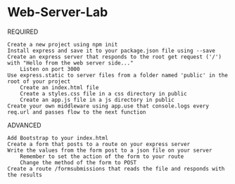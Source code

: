 # Web-Server-Lab
REQUIRED

    Create a new project using npm init
    Install express and save it to your package.json file using --save
    Create an express server that responds to the root get request ('/') with "Hello from the web server side..."
        Listen on port 3000
    Use express.static to server files from a folder named 'public' in the root of your project
        Create an index.html file
        Create a styles.css file in a css directory in public
        Create an app.js file in a js directory in public
    Create your own middleware using app.use that console.logs every req.url and passes flow to the next function

ADVANCED

    Add Bootstrap to your index.html
    Create a form that posts to a route on your express server
    Write the values from the form post to a json file on your server
        Remember to set the action of the form to your route
        Change the method of the form to POST
    Create a route /formsubmissions that reads the file and responds with the results

